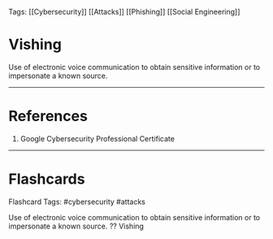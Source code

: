 Tags: [[Cybersecurity]] [[Attacks]] [[Phishing]] [[Social Engineering]]
# Vishing

Use of electronic voice communication to obtain sensitive information or to impersonate a known source.

---
# References

1. Google Cybersecurity Professional Certificate

---
# Flashcards

Flashcard Tags: #cybersecurity #attacks 

Use of electronic voice communication to obtain sensitive information or to impersonate a known source.
??
Vishing
<!--SR:!2024-05-15,16,290!2024-05-15,16,290-->